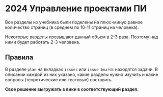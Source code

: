 # 2024 Управление проектами ПИ

Все разделы из учебника были поделены на плюс-минус равное количество страниц (в среднем по 10-11 страниц на человека).

Некоторые разделы превышают данный объем в 2-3 раза. Поэтому над ними будет работать 2-3 человека. 

## Правила

В разделе `plan` на вкладках `issues` или `issue boards` находятся задачи. 
В описании каждой из них указано, какие разделы нужно изучить и какие вопросы (теоретические или тестовые) составить.

**Свое решение выгружать в вики в соответствующий раздел.**

